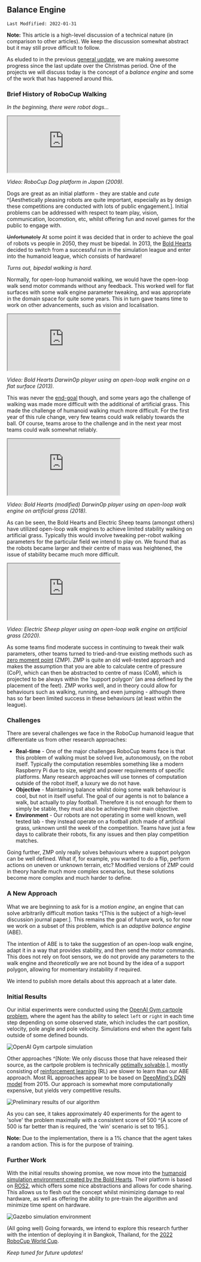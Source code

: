 ## Balance Engine

`Last Modfified: 2022-01-31`

**Note:** This article is a high-level discussion of a technical nature (in
comparison to other articles). We keep the discussion somewhat abstract but it
may still prove difficult to follow.

As eluded to in the previous [general update](2021-12-19.html), we are making
awesome progress since the last update over the Christmas period. One of the
projects we will discuss today is the concept of a *balance engine* and some of
the work that has happened around this.

### Brief History of RoboCup Walking

*In the beginning, there were robot dogs...*

<iframe src="https://www.youtube.com/embed/xXvhSE1no1w" allowfullscreen>
</iframe>

*Video: RoboCup Dog platform in Japan (2009).*

Dogs are great as an initial platform - they are stable and *cute*
^[Aesthetically pleasing robots are quite important, especially as by design
these competitions are conducted with lots of public engagement.]. Initial
problems can be addressed with respect to team play, vision, communication,
locomotion, etc, whilst offering fun and novel games for the public to engage
with.

~~Unfortunately~~ At some point it was decided that in order to achieve the
goal of robots vs people in 2050, they must be bipedal. In 2013, the [Bold
Hearts](https://robocup.herts.ac.uk/) decided to switch from a successful run
in the simulation league and enter into the humanoid league, which consists of
hardware!

*Turns out, bipedal walking is hard.*

Normally, for open-loop humanoid walking, we would have the open-loop walk send
motor commands without any feedback. This worked well for flat surfaces with
some walk engine parameter tweaking, and was appropriate in the domain space
for quite some years. This in turn gave teams time to work on other
advancements, such as vision and localisation.

<iframe src="https://www.youtube.com/embed/AoCVVbolh7E" allowfullscreen>
</iframe>

*Video: Bold Hearts DarwinOp player using an open-loop walk engine on a flat
surface (2013).*

This was never the [end-goal](https://robocup.org/objective) though, and some
years ago the challenge of walking was made more difficult with the additional
of artificial grass. This made the challenge of humanoid walking much more
difficult. For the first year of this rule change, very few teams could walk
reliably towards the ball. Of course, teams arose to the challenge and in the
next year most teams could walk somewhat reliably.

<iframe src="https://www.youtube.com/embed/CaZP5I9xwUw" allowfullscreen>
</iframe>

*Video: Bold Hearts (modified) DarwinOp player using an open-loop walk engine
on artificial grass (2018).*

As can be seen, the Bold Hearts and Electric Sheep teams (amongst others) have
utilized open-loop walk engines to achieve limited stability walking on
artificial grass. Typically this would involve tweaking per-robot walking
parameters for the particular field we intend to play on. We found that as the
robots became larger and their centre of mass was heightened, the issue of
stability became much more difficult.

<iframe src="https://www.youtube.com/embed/Y9JFQmkmr_A" allowfullscreen>
</iframe>

*Video: Electric Sheep player using an open-loop walk engine on artificial
grass (2020).*

As some teams find moderate success in continuing to tweak their walk
parameters, other teams turned to tried-and-true existing methods such as [zero
moment point](https://en.wikipedia.org/wiki/Zero_moment_point) (ZMP). ZMP is
quite an old well-tested approach and makes the assumption that you are able to
calculate centre of pressure (CoP), which can then be abstracted to centre of
mass (CoM), which is projected to be always within the 'support polygon' (an
area defined by the placement of the feet). ZMP works well, and in theory could
allow for behaviours such as walking, running, and even jumping - although
there has so far been limited success in these behaviours (at least within the
league).

### Challenges

There are several challenges we face in the RoboCup humanoid league that
differentiate us from other research approaches:

* **Real-time** - One of the major challenges RoboCup teams face is that this
problem of walking must be solved live, autonomously, on the robot itself.
Typically the computation resembles something like a modern Raspberry Pi due to
size, weight and power requirements of specific platforms. Many research
approaches will use tonnes of computation outside of the robot itself, a luxury
we do not have.
* **Objective** - Maintaining balance whilst doing some walk behaviour is
cool, but not in itself useful. The goal of our agents is not to balance a
walk, but actually to play football. Therefore it is not enough for them to
simply be stable, they must also be achieving their main objective.
* **Environment** - Our robots are not operating in some well known, well
tested lab - they instead operate on a football pitch made of artificial grass,
unknown until the week of the competition. Teams have just a few days to
calibrate their robots, fix any issues and then play competition matches.

Going further, ZMP only really solves behaviours where a support polygon can be
well defined. What if, for example, you wanted to do a flip, perform actions on
uneven or unknown terrain, etc? Modified versions of ZMP could in theory handle
much more complex scenarios, but these solutions become more complex and much
harder to define.

### A New Approach

What we are beginning to ask for is a *motion engine*, an engine that can solve
arbitrarily difficult motion tasks ^[This is the subject of a high-level
discussion journal paper.]. This remains the goal of future work, so for now we
work on a subset of this problem, which is an *adaptive balance engine* (ABE).

The intention of ABE is to take the suggestion of an open-loop walk engine,
adapt it in a way that provides stability, and then send the motor commands.
This does not rely on foot sensors, we do not provide any parameters to the
walk engine and *theoretically* we are not bound by the idea of a support
polygon, allowing for momentary instability if required.

We intend to publish more details about this approach at a later date.

### Initial Results

Our initial experiments were conducted using the [OpenAI Gym cartpole
problem](https://gym.openai.com/envs/CartPole-v1/), where the agent has the
ability to select `left` or `right` in each time step depending on some
observed state, which includes the cart position, velocity, pole angle and pole
velocity. Simulations end when the agent falls outside of some defined bounds.

![OpenAI Gym cartpole simulation](2022-01-31/cartpole.png)

Other approaches ^[Note: We only discuss those that have released their source,
as the cartpole problem is technically [optimally
solvable](https://link.medium.com/47hKaTmOFmb).], mostly consisting of
[reinforcement learning](https://gym.openai.com/envs/CartPole-v0/) (RL) are
slower to learn than our ABE approach. Most RL approaches appear to be based on
[DeepMind's DQN model](https://deepmind.com/research/open-source/dqn) from
2015. Our approach is somewhat more computationally expensive, but yields very
competitive results.

![Preliminary results of our algorithm](2022-01-31/scores.png)

As you can see, it takes approximately 40 experiments for the agent to 'solve'
the problem maximally with a consistent score of 500 ^[A score of 500 is far
better than is required, the 'win' scenario is set to 195.].

**Note:** Due to the implementation, there is a 1% chance that the agent takes
a random action. This is for the purpose of training.

### Further Work

With the initial results showing promise, we now move into the [humanoid
simulation environment created by the Bold
Hearts](https://gitlab.com/boldhearts). Their platform is based on
[ROS2](https://arxiv.org/abs/1907.00282), which offers some nice abstractions
and allows for code sharing. This allows us to flesh out the concept whilst
minimizing damage to real hardware, as well as offering the ability to
pre-train the algorithm and minimize time spent on hardware.

![Gazebo simulation environment](2022-01-31/simulation.png)

(All going well) Going forwards, we intend to explore this research further
with the intention of deploying it in Bangkok, Thailand, for the [2022 RoboCup
World Cup](https://2022.robocup.org/).

*Keep tuned for future updates!*
